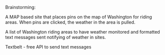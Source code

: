 Brainstorming:

A MAP based site that places pins on the map of Washington for riding areas. When pins are clicked, the weather in the area is pulled.

A list of Washington riding areas to have weather monitored and formatted text messages sent notifying of weather in sites.

Textbelt - free API to send text messages
